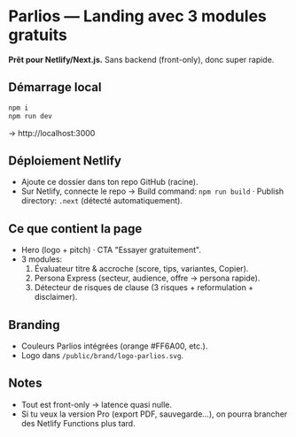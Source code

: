 # Parlios — Landing avec 3 modules gratuits

**Prêt pour Netlify/Next.js.** Sans backend (front-only), donc super rapide.

## Démarrage local
```bash
npm i
npm run dev
```
→ http://localhost:3000

## Déploiement Netlify
- Ajoute ce dossier dans ton repo GitHub (racine).
- Sur Netlify, connecte le repo → Build command: `npm run build` · Publish directory: `.next` (détecté automatiquement).

## Ce que contient la page
- Hero (logo + pitch) · CTA "Essayer gratuitement".
- 3 modules:
  1) Évaluateur titre & accroche (score, tips, variantes, Copier).
  2) Persona Express (secteur, audience, offre → persona rapide).
  3) Détecteur de risques de clause (3 risques + reformulation + disclaimer).

## Branding
- Couleurs Parlios intégrées (orange #FF6A00, etc.).
- Logo dans `/public/brand/logo-parlios.svg`.

## Notes
- Tout est front-only → latence quasi nulle.
- Si tu veux la version Pro (export PDF, sauvegarde…), on pourra brancher des Netlify Functions plus tard.
